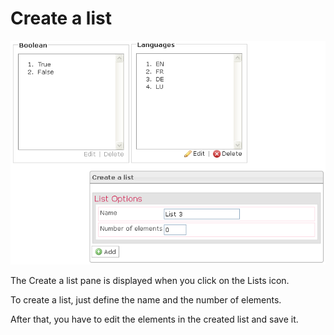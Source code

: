 <!--
parent:
    title: Manage_Items
author:
    - 'Jérôme Bogaerts'
created_at: '2012-04-12 16:52:34'
updated_at: '2013-03-13 13:32:18'
tags:
    - 'Manage Items'
-->

Create a list
=============

![](../resources/items-list.png)

The Create a list pane is displayed when you click on the Lists icon.<br/>

To create a list, just define the name and the number of elements.<br/>

After that, you have to edit the elements in the created list and save it.

